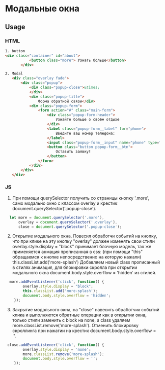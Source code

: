 # Модальные окна
## Usage
### HTML

 ```html
1. button
<div class="container" id="about">
			<button class="more"> Узнать больше</button>
		</div>
```
 ```html
2. Modal
	<div class="overlay fade">
		<div class="popup">
			<div class="popup-close">&times;
			</div>
			<div class="popup-title">
				Форма обратной связи</div>
			<div class="popup-form">
				<form action="#" class="main-form">
					<div class="popup-form-header">
						Узнайте больше о своём отдыхе
					</div>
					<label class="popup-form__label" for="phone">
						Введите ваш номер телефона:
					</label>
					<input class="popup-form__input" name="phone" type="tel" required placeholder="+7(978) 973 33 45">
					<button class="button popup-form__btn">
						Оставить заявку!
					</button>
				</form>
			</div>
		</div>
	</div>
```

### JS
  1. При помощи querySelector получить со страницы кнопку '.more', само модально окно с классом overlay и крестик document.querySelector('.popup-close').
  ```javascript
    let more = document.querySelector('.more'),
        overlay = document.querySelector('.overlay'),
        close = document.querySelector('.popup-close');
```
  
  2. Открытие модального окна. Повесил обработчи событий на кнопку, что при клике на эту кнопку "overlay" должен изменять свои стили overlay.style.display = "block" принимает блочную модель, так же применяется анмация прописанная в css: (при помощи "this" обращаемся к кнопке непосредственно на которую нажали) this.classList.add('more-splash') Добавляем новый class прописанный в стилях анимация, для блокировки скролла при открытии модального окна document.body.style.overflow = 'hidden' из стилей.
```javascript
  more.addEventListener('click', function() {
        overlay.style.display = "block";
        this.classList.add('more-splash');
        document.body.style.overflow = 'hidden';
    });
  ```
  3. Закрытие модального окна, на "close" навесить обработчик событий клика и выполняются обратные операции как в открытии окна, только стили заменить с block на none, а class удаляем more.classList.remove('more-splash'). Отменить блокировку скроллинга при нажатии на крестик document.body.style.overflow = ''.
```javascript
 close.addEventListener('click', function() {
        overlay.style.display = 'none';
        more.classList.remove('more-splash');
        document.body.style.overflow = '';
    });
  ```
